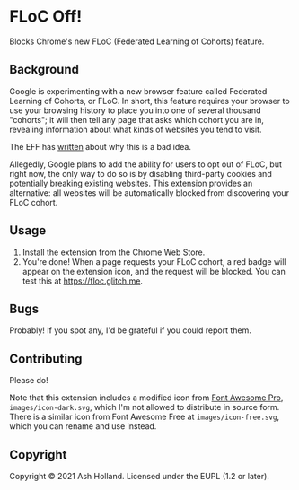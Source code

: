 # FLoC Off!

Blocks Chrome's new FLoC (Federated Learning of Cohorts) feature.

## Background

Google is experimenting with a new browser feature called Federated
Learning of Cohorts, or FLoC. In short, this feature requires your
browser to use your browsing history to place you into one of several
thousand "cohorts"; it will then tell any page that asks which cohort
you are in, revealing information about what kinds of websites you tend
to visit.

The EFF has [written][eff] about why this is a bad idea.

Allegedly, Google plans to add the ability for users to opt out of FLoC,
but right now, the only way to do so is by disabling third-party cookies
and potentially breaking existing websites. This extension provides an
alternative: all websites will be automatically blocked from discovering
your FLoC cohort.

[eff]: https://www.eff.org/deeplinks/2021/03/googles-floc-terrible-idea

## Usage

1. Install the extension from the Chrome Web Store.
2. You're done! When a page requests your FLoC cohort, a red badge will
   appear on the extension icon, and the request will be blocked. You
   can test this at https://floc.glitch.me.

## Bugs

Probably! If you spot any, I'd be grateful if you could report them.

## Contributing

Please do!

Note that this extension includes a modified icon from [Font Awesome
Pro][fa], `images/icon-dark.svg`, which I'm not allowed to distribute in
source form. There is a similar icon from Font Awesome Free at
`images/icon-free.svg`, which you can rename and use instead.

[fa]: https://fontawesome.com/

## Copyright

Copyright © 2021 Ash Holland. Licensed under the EUPL (1.2 or later).
